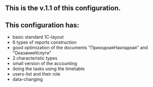 ﻿## This is the v.1.1 of this configuration.

## This configuration has:

* basic standard 1C-layout
* 6 types of reports construction
* good optimization of the documents "ПриходнаяНакладная" and "ОказаниеУслуги"
* 2 characteristic types
* small version of the accounting
* doing the tasks using the timetable
* users-list and their role
* data-changing